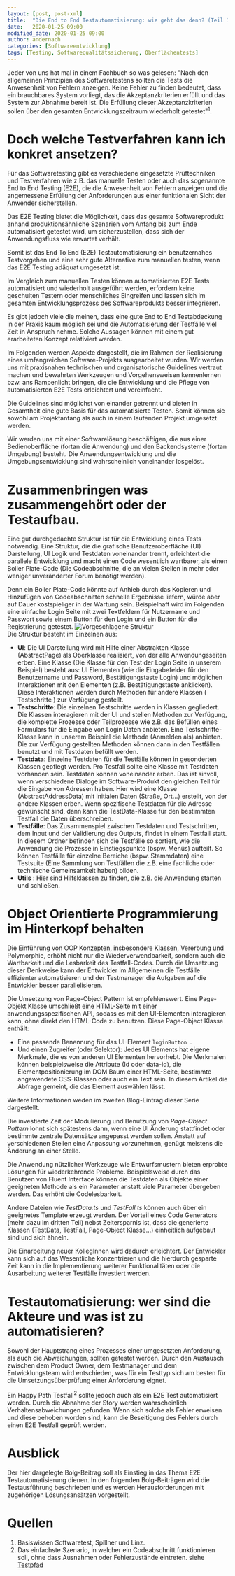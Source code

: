 ```yaml
---
layout: [post, post-xml]                                                # Pflichtfeld. Nicht ändern!
title:  "Die End to End Testautomatisierung: wie geht das denn? (Teil 1)"          # Pflichtfeld. Bitte einen Titel für den Blog Post angeben.
date:   2020-01-25 09:00                                                # Pflichtfeld. Format "YYYY-MM-DD HH:MM". Muss für Veröffentlichung in der Vergangenheit liegen. (Für Preview egal)
modified_date: 2020-01-25 09:00
author: andernach                                                       # Pflichtfeld. Es muss in der "authors.yml" einen Eintrag mit diesem Namen geben.
categories: [Softwareentwicklung]                                         # Pflichtfeld. Maximal eine der angegebenen Kategorien verwenden.
tags: [Testing, Softwarequalitätssicherung, Oberflächentests]           # Optional.
---
```


Jeder von uns hat mal in einem Fachbuch so was gelesen: "Nach den allgemeinen Prinzipien des Softwaretestens sollten die Tests die Anwesenheit von Fehlern anzeigen.
Keine Fehler zu finden bedeutet, dass ein brauchbares System vorliegt, das die Akzeptanzkriterien erfüllt und das System zur Abnahme bereit ist.
Die Erfüllung dieser Akzeptanzkriterien sollen über den gesamten Entwicklungszeitraum wiederholt getestet"<sup>1</sup>.

# Doch welche Testverfahren kann ich konkret ansetzen?

Für das Softwaretesting gibt es verschiedene eingesetzte Prüftechniken und Testverfahren wie z.B. das manuelle Testen oder auch das sogenannte End to End Testing (E2E), die die Anwesenheit von Fehlern anzeigen und die angemessene Erfüllung der Anforderungen aus einer funktionalen Sicht der Anwender sicherstellen.

Das E2E Testing bietet die Möglichkeit, dass das gesamte Softwareprodukt anhand produktionsähnliche Szenarien vom Anfang bis zum Ende automatisiert getestet wird, um sicherzustellen, dass sich der Anwendungsfluss wie erwartet verhält.

Somit ist das End To End (E2E) Testautomatisierung ein benutzernahes Testvorgehen und eine sehr gute Alternative zum manuellen testen, wenn das E2E Testing adäquat umgesetzt ist.

Im Vergleich zum manuellen Testen können automatisierten E2E Tests automatisiert und wiederholt ausgeführt werden, erfordern keine geschulten Testern oder menschliches Eingreifen und lassen sich im gesamten Entwicklungsprozess des Softwareprodukts besser integrieren.

Es gibt jedoch viele die meinen, dass eine gute End to End Testabdeckung in der Praxis kaum möglich sei und die Automatisierung der Testfälle viel Zeit in Anspruch nehme.
Solche Aussagen können mit einem gut erarbeiteten Konzept relativiert werden.

Im Folgenden werden Aspekte dargestellt, die im Rahmen der Realisierung eines umfangreichen Software-Projekts ausgearbeitet wurden.
Wir werden uns mit praxisnahen technischen und organisatorische Guidelines vertraut machen und bewahrten Werkzeugen und Vorgehensweisen kennenlernen bzw. ans Rampenlicht bringen, die die Entwicklung und die Pflege von automatisierten E2E Tests erleichtert und vereinfacht.

Die Guidelines sind möglichst von einander getrennt und bieten in Gesamtheit eine gute Basis für das automatisierte Testen.
Somit können sie sowohl am Projektanfang als auch in einem laufenden Projekt umgesetzt werden.

Wir werden uns mit einer Softwarelösung beschäftigen, die aus einer Bedienoberfläche (fortan die Anwendung) und den Backendsysteme (fortan Umgebung) besteht.
Die Anwendungsentwicklung und die Umgebungsentwicklung sind wahrscheinlich voneinander losgelöst. 


# Zusammenbringen was zusammengehört oder der Testaufbau.


Eine gut durchgedachte Struktur ist für die Entwicklung eines Tests notwendig.
Eine Struktur, die die grafische Benutzeroberfläche (UI) Darstellung, UI Logik und Testdaten voneinander trennt, erleichtert die parallele Entwicklung und macht einen Code wesentlich wartbarer, als einen Boiler Plate-Code (Die Codeabschnitte, die an vielen Stellen in mehr oder weniger unveränderter Forum benötigt werden).

Denn ein Boiler Plate-Code könnte auf Anhieb durch das Kopieren und Hinzufügen von Codeabschnitten schnelle Ergebnisse liefern, würde aber auf Dauer kostspieliger in der Wartung sein. 
Beispielhaft wird im Folgenden eine einfache Login Seite mit zwei Textfeldern für Nutzername und Passwort sowie einem Button für den Login und ein Button für die Registrierung getestet.
![Vorgeschlagene Struktur](/assets/images/posts/konzept-fuer-die-e2e-testautomatisierung/struktur.png)      
Die Struktur besteht im Einzelnen aus: 	
* __UI__: Die UI Darstellung wird mit Hilfe einer Abstrakten Klasse (AbstractPage) als Oberklasse realisiert, von der alle Anwendungsseiten erben.
Eine Klasse (Die Klasse für den Test der Login Seite in unserem Beispiel) besteht aus: UI Elementen (wie die Eingabefelder für den Benutzername und Password, Bestätigungstaste Login) und möglichen Interaktionen mit den Elementen (z.B. Bestätigungstaste anklicken).
Diese Interaktionen werden durch Methoden für andere Klassen ( Testschritte ) zur Verfügung gestellt. 
* __Testschritte__: Die einzelnen Testschritte werden in Klassen gegliedert.
Die Klassen interagieren mit der UI und stellen Methoden zur Verfügung, die komplette Prozesse oder Teilprozesse wie z.B. das Befüllen eines Formulars für die Eingabe von Login Daten anbieten.
Eine Testschritte-Klasse kann in unserem Beispiel die Methode (Anmelden als) anbieten.
Die zur Verfügung gestellten Methoden können dann in den Testfällen benutzt und mit Testdaten befüllt werden.
* __Testdata__: Einzelne Testdaten für die Testfälle können in gesonderten Klassen gepflegt werden.
Pro Testfall sollte eine Klasse mit Testdaten vorhanden sein.
Testdaten können voneinander erben.
Das ist sinvoll, wenn verschiedene Dialoge im Software-Produkt den gleichen Teil für die Eingabe von Adressen haben.
Hier wird eine Klasse (AbstractAddressData) mit initialen Daten (Straße, Ort...) erstellt, von der andere Klassen erben.
Wenn spezifische Testdaten für die Adresse gewünscht sind, dann kann die TestData-Klasse für den bestimmten Testfall die Daten überschreiben.
* __Testfälle__: Das Zusammenspiel zwischen Testdaten und Testschritten, dem Input und der Validierung des Outputs, findet in einem Testfall statt.
In diesem Ordner befinden sich die Testfälle so sortiert, wie die Anwendung die Prozesse in Einstiegspunkte (bspw. Menüs) aufteilt.
So können Testfälle für einzelne Bereiche (bspw. Stammdaten) eine Testsuite (Eine Sammlung von Testfällen die z.B. eine fachliche oder technische Gemeinsamkeit haben) bilden.
* __Utils__ : Hier sind Hilfsklassen zu finden, die z.B. die Anwendung starten und schließen.


# Object Orientierte Programmierung im Hinterkopf behalten


Die Einführung von OOP Konzepten, insbesondere Klassen, Vererbung und Polymorphie, erhöht nicht nur die Wiederverwendbarkeit, sondern auch die Wartbarkeit und die Lesbarkeit des Testfall-Codes.
Durch die Umsetzung dieser Denkweise kann der Entwickler im Allgemeinen die Testfälle effizienter automatisieren und der Testmanager die Aufgaben auf die Entwickler besser parallelisieren. 

Die Umsetzung von Page-Object Pattern  ist empfehlenswert.
Eine Page-Objekt Klasse umschließt eine HTML-Seite mit einer anwendungsspezifischen API, sodass es mit den UI-Elementen interagieren kann, ohne direkt den HTML-Code zu benutzen.
Diese Page-Object Klasse enthält:

* Eine passende Benennung für das UI-Element ```loginButton ```.
* Und einen Zugreifer (oder Selektor): Jedes UI Elements hat eigene Merkmale, die es von anderen UI Elementen hervorhebt.
Die Merkmalen können beispielsweise die Attribute (Id oder data-id), die Elementpositionierung im DOM Baum einer HTML-Seite, bestimmte angewendete CSS-Klassen oder auch ein Text sein. 
In diesem Artikel die Abfrage gemeint, die das Element auswählen lässt. 

Weitere Informationen weden im zweiten Blog-Eintrag dieser Serie dargestellt.

Die investierte Zeit der Modulierung und Benutzung von *Page-Object Pattern* lohnt sich spätestens dann, wenn eine UI Änderung stattfindet oder bestimmte zentrale Datensätze angepasst werden sollen.
Anstatt auf verschiedenen Stellen eine Anpassung vorzunehmen, genügt meistens die Änderung an einer Stelle.

Die Anwendung nützlicher Werkzeuge wie Entwurfsmustern bieten erprobte Lösungen für wiederkehrende Probleme.
Beispielsweise durch das Benutzen von Fluent Interface können die Testdaten als Objekte einer geeigneten Methode als ein Parameter anstatt viele Parameter übergeben werden.
Das erhöht die Codelesbarkeit.

Andere Dateien wie *TestData.ts* und *TestFall.ts* können auch über ein geeignetes Template erzeugt werden.
Der Vorteil eines Code Generators (mehr dazu im dritten Teil) nebst Zeitersparnis ist, dass die generierte Klassen (TestData, TestFall, Page-Object Klasse…) einheitlich aufgebaut sind und sich ähneln.

Die Einarbeitung neuer KollegInnen wird dadurch erleichtert.
Der Entwickler kann sich auf das Wesentliche konzentrieren und die hierdurch gesparte Zeit kann in die Implementierung weiterer Funktionalitäten oder die Ausarbeitung weiterer Testfälle investiert werden. 


# Testautomatisierung: wer sind die Akteure und was ist zu automatisieren?


Sowohl der Hauptstrang eines Prozesses einer umgesetzten Anforderung, als auch die Abweichungen, sollten getestet werden. 
Durch den Austausch zwischen dem Product Owner, dem Testmanager und dem Entwicklungsteam wird entschieden, was für ein Testtyp sich am besten für die Umsetzungsüberprüfung einer Anforderung eignet. 

Ein Happy Path Testfall<sup>2</sup> sollte jedoch auch als ein E2E Test automatisiert werden.
Durch die Abnahme der Story werden wahrscheinlich Verhaltensabweichungen gefunden.
Wenn sich solche als Fehler erweisen und diese behoben worden sind, kann die Beseitigung des Fehlers durch einen E2E Testfall geprüft werden. 


# Ausblick


Der hier dargelegte Bolg-Beitrag soll als Einstieg in das Thema E2E Testautomatisierung dienen.
In den folgenden Bolg-Beiträgen wird die Testausführung beschrieben und es werden Herausforderungen mit zugehörigen Lösungsansätzen vorgestellt.
   
   
# Quellen


1. Basiswissen Softwaretest, Spillner und Linz.
2. Das einfachste Szenario, in welcher ein Codeabschnitt funktionieren soll, ohne dass Ausnahmen oder Fehlerzustände eintreten.
siehe [Testpfad](https://de.wikipedia.org/wiki/Testpfad)
